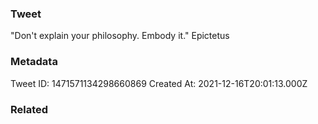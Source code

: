 ### Tweet
"Don't explain your philosophy. Embody it." Epictetus

### Metadata
Tweet ID: 1471571134298660869
Created At: 2021-12-16T20:01:13.000Z

### Related

